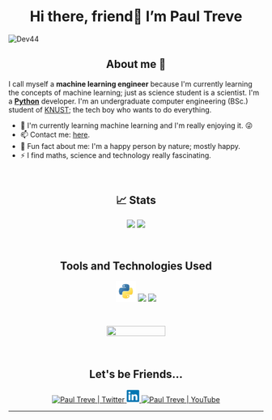 <h1 align="center"> Hi there, friend👋 I’m Paul Treve</h1>

![Dev44](https://user-images.githubusercontent.com/55891238/142205494-b3905db9-c4f7-4c12-b109-b9c34817a356.jpg)

<h2 align="center"> About me 🙂 </h2>

I call myself a **machine learning engineer** because I'm currently learning the concepts of machine learning; just as science student is a scientist. I'm a [**Python**](python.org) developer.
I'm an undergraduate computer engineering (BSc.) student of [KNUST](https://knust.edu.gh/); the tech boy who wants to do everything.
- 🌱 I'm currently learning machine learning and I'm really enjoying it. 😜
- 📫 Contact me: [here](mailto:p.trevennue@gmail.com).
- 👀 Fun fact about me: I'm a happy person by nature; mostly happy. 
- ⚡ I find maths, science and technology really fascinating.

<!--- ![44](https://user-images.githubusercontent.com/55891238/141702415-39036067-23fb-40d2-9895-57f97053bae1.jpg) --->


<br>

<h2 align="center"> 📈 Stats</h2>
<p align="center">
<img width="47%"
   src="https://github-readme-stats.vercel.app/api?username=trevenue44&show_icons=true&theme=tokyonight" 
/>
  <img width="47%" src="https://github-readme-streak-stats.herokuapp.com/?user=trevenue44&theme=tokyonight" />
   
</p>
<br>


<h2 align="center"> Tools and Technologies Used </h2>


<p align="center">
  <code><img width="8%" src="https://raw.githubusercontent.com/github/explore/80688e429a7d4ef2fca1e82350fe8e3517d3494d/topics/python/python.png"></code>
  <code><img width="8%" src="https://user-images.githubusercontent.com/55891238/142151589-4a292c7c-d71b-437f-8fa5-204ef9c5b5a4.png"></code>
  <code><img width="8%" src="https://user-images.githubusercontent.com/55891238/142157620-80cbbfd2-1d87-4ecc-b783-eef21b14a155.png"></code>
</p>
<br>
<p align="center">
<img width="48%"  height="50%" src="https://github-readme-stats.vercel.app/api/top-langs/?username=trevenue44&layout=compact&theme=tokyonight" />
</p>
<br>

<!-- 
![sklearn](https://user-images.githubusercontent.com/55891238/142151589-4a292c7c-d71b-437f-8fa5-204ef9c5b5a4.png) 
![PngItem_2413971](https://user-images.githubusercontent.com/55891238/142157620-80cbbfd2-1d87-4ecc-b783-eef21b14a155.png)
-->


<h2 align="center">Let's be Friends...</h2>

<p align="center">
<a href="https://twitter.com/trevenue44/">
  <img alt="Paul Treve | Twitter" width="5%" src="https://raw.githubusercontent.com/peterthehan/peterthehan/master/assets/twitter.svg"/>
</a>
<a href="https://www.linkedin.com/in/trevenue44/">
  <img alt="Paul Treve LinkedIn" width="5%" src="https://github.com/devicons/devicon/blob/master/icons/linkedin/linkedin-original.svg" />
</a>
  <a href="https://youtube.com/trevenue44">
  <img alt="Paul Treve | YouTube" width="5%" src="https://raw.githubusercontent.com/peterthehan/peterthehan/master/assets/youtube.svg" />
</a>
<br>
</p>

<hr>


<!---

<img width="48%"  height="50%" src="https://github-readme-stats.vercel.app/api/top-langs/?username=trevenue44&layout=compact" />

![Paul Treve's github stats](https://github-readme-stats.vercel.app/api?username=trevenue44)

[LinkedIn](https://gh.linkedin.com/in/paul-treve-b5742a193) | [Twitter](https://www.twitter.com/trevennue) | [Math plus Tech (YouTube)](https://www.youtube.com/channel/UC-dACUufbrNAdhkiEIOVDcg) | [Math plus Tech (Medium)](https://mathplustech.medium.com/) | [Instagram](https://www.instagram.com/trevennue/)




Yes, I'm a computer engineer, a tech enthusiast and a general lover of math, science and technology. I'm a happy person by nature. I find most things facinating and I, most certainly, do not believe that anything is too difficult to do.
- 👀 It's a great feeling when I'm able to understand the 'why' behind things. I love to learn and acquire new skills in any field I find interesting. I’m interested in knowing how and, most importantly, why things happen. And yes, I love to code! 
- 🌱 I’m currently an undergraduate student reading BSc. Computer Engineering. Python! Machine learning is a field I'm starting to explore.

- 💞️ I’m looking to collaborate on ...
- 📫 How to reach me ...
--->
<!---
trevennue/trevennue is a ✨ special ✨ repository because its `README.md` (this file) appears on your GitHub profile.
You can click the Preview link to take a look at your changes.
--->
